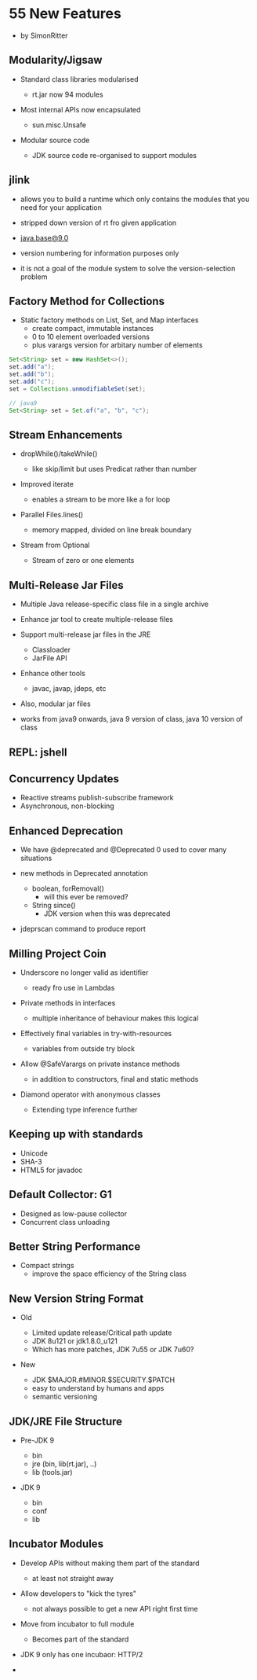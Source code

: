 # 55 New Features

- by SimonRitter

## Modularity/Jigsaw

- Standard class libraries modularised
  - rt.jar now 94 modules

- Most internal APIs now encapsulated
  - sun.misc.Unsafe

- Modular source code
  - JDK source code re-organised to support modules

## jlink

- allows you to build a runtime which only contains the modules that you need
  for your application

- stripped down version of rt fro given application

- java.base@9.0

- version numbering  for information purposes only
- it is not a goal of the module system to solve the version-selection problem

## Factory Method for Collections

- Static factory methods on List, Set, and Map interfaces
  - create compact, immutable instances
  - 0 to 10 element overloaded versions
  - plus varargs version for arbitary number of elements


```java
Set<String> set = new HashSet<>();
set.add("a");
set.add("b");
set.add("c");
set = Collections.unmodifiableSet(set);

// java9
Set<String> set = Set.of("a", "b", "c");
```

## Stream Enhancements

- dropWhile()/takeWhile()
  - like skip/limit but uses Predicat rather than number

- Improved iterate
  - enables a stream to be more like a for loop

- Parallel Files.lines()
  - memory mapped, divided on line break boundary

- Stream from Optional
  - Stream of zero or one elements

## Multi-Release Jar Files

- Multiple Java release-specific class file in a single archive
- Enhance jar tool to create multiple-release files
- Support multi-release jar files in the JRE
  - Classloader
  - JarFile API
- Enhance other tools
  - javac, javap, jdeps, etc
- Also, modular jar files

- works from java9 onwards, java 9 version of class, java 10 version of class

## REPL: jshell

## Concurrency Updates

- Reactive streams publish-subscribe framework
- Asynchronous, non-blocking

## Enhanced Deprecation

- We have @deprecated and @Deprecated
  0 used to cover many situations

- new methods in Deprecated annotation
  - boolean, forRemoval()
    - will this ever be removed?
  - String since()
    - JDK version when this was deprecated

- jdeprscan command to produce report

## Milling Project Coin

- Underscore no longer valid as identifier
  - ready fro use in Lambdas

- Private methods in interfaces
  - multiple inheritance of behaviour makes this logical

- Effectively final variables in try-with-resources
  - variables from outside try block

- Allow @SafeVarargs on private instance methods
  - in addition to constructors, final and static methods

- Diamond operator with anonymous classes
  - Extending type inference further

## Keeping up with standards

- Unicode
- SHA-3
- HTML5 for javadoc

## Default Collector: G1

- Designed as low-pause collector
- Concurrent class unloading

## Better String Performance

- Compact strings
  - improve the space efficiency of the String class

## New Version String Format

- Old
  - Limited update release/Critical path update
  - JDK 8u121 or jdk1.8.0_u121
  - Which has more patches, JDK 7u55 or JDK 7u60?

- New
  - JDK $MAJOR.#MINOR.$SECURITY.$PATCH
  - easy to understand by humans and apps
  - semantic versioning

## JDK/JRE File Structure

- Pre-JDK 9
  - bin
  - jre (bin, lib(rt.jar), ..)
  - lib (tools.jar)

- JDK 9
  - bin
  - conf
  - lib

## Incubator Modules

- Develop APIs without making them part of the standard
  - at least not straight away

- Allow developers to "kick the tyres"
  - not always possible to get a new API right first time

- Move from incubator to full module
  - Becomes part of the standard

- JDK 9 only has one incubaor: HTTP/2
-
